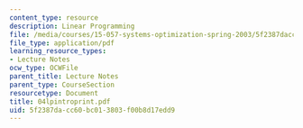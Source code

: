 ```yaml
---
content_type: resource
description: Linear Programming
file: /media/courses/15-057-systems-optimization-spring-2003/5f2387dacc60bc013803f00b8d17edd9_04lpintroprint.pdf
file_type: application/pdf
learning_resource_types:
- Lecture Notes
ocw_type: OCWFile
parent_title: Lecture Notes
parent_type: CourseSection
resourcetype: Document
title: 04lpintroprint.pdf
uid: 5f2387da-cc60-bc01-3803-f00b8d17edd9
---
```

